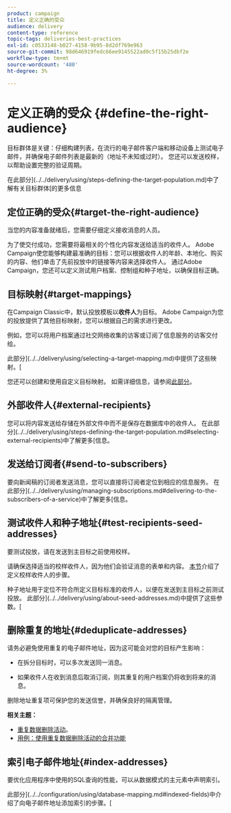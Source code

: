 ```yaml
---
product: campaign
title: 定义正确的受众
audience: delivery
content-type: reference
topic-tags: deliveries-best-practices
exl-id: c0533148-b027-4158-9b95-8d2df769e963
source-git-commit: 98d646919fedc66ee9145522ad0c5f15b25dbf2e
workflow-type: tm+mt
source-wordcount: '480'
ht-degree: 3%

---
```


# 定义正确的受众 {#define-the-right-audience}

目标群体是关键：仔细构建列表，在流行的电子邮件客户端和移动设备上测试电子邮件，并确保电子邮件列表是最新的（地址不未知或过时）。 您还可以发送校样，以帮助设置完整的验证周期。

在此部分](../../delivery/using/steps-defining-the-target-population.md)中了解有关目标群体[的更多信息

## 定位正确的受众{#target-the-right-audience}

当您的内容准备就绪后，您需要仔细定义接收消息的人员。

为了使交付成功，您需要将最相关的个性化内容发送给适当的收件人。 Adobe Campaign使您能够构建最准确的目标：您可以根据收件人的年龄、本地化、购买的内容、他们单击了先前投放中的链接等内容来选择收件人。 通过Adobe Campaign，您还可以定义测试用户档案、控制组和种子地址，以确保目标正确。

## 目标映射{#target-mappings}

在Campaign Classic中，默认投放模板以&#x200B;**收件人**&#x200B;为目标。 Adobe Campaign为您的投放提供了其他目标映射，您可以根据自己的需求进行更改。

例如，您可以将用户档案通过社交网络收集的访客或订阅了信息服务的访客交付给。

此部分](../../delivery/using/selecting-a-target-mapping.md)中提供了这些映射。[

您还可以创建和使用自定义目标映射。 如需详细信息，请参阅[此部分](../../configuration/using/target-mapping.md)。

## 外部收件人{#external-recipients}

您可以将内容发送给存储在外部文件中而不是保存在数据库中的收件人。 在此部分](../../delivery/using/steps-defining-the-target-population.md#selecting-external-recipients)中了解更多[信息。

## 发送给订阅者{#send-to-subscribers}

要向新闻稿的订阅者发送消息，您可以直接将订阅者定位到相应的信息服务。 在此部分](../../delivery/using/managing-subscriptions.md#delivering-to-the-subscribers-of-a-service)中了解更多[信息。


## 测试收件人和种子地址{#test-recipients-seed-addresses}

要测试投放，请在发送到主目标之前使用校样。

请确保选择适当的校样收件人，因为他们会验证消息的表单和内容。 [本节](../../delivery/using/steps-defining-the-target-population.md#selecting-the-proof-target)介绍了定义校样收件人的步骤。

种子地址用于定位不符合所定义目标标准的收件人，以便在发送到主目标之前测试投放。 此部分](../../delivery/using/about-seed-addresses.md)中提供了这些参数。[

## 删除重复的地址{#deduplicate-addresses}

请务必避免使用重复的电子邮件地址，因为这可能会对您的目标产生影响：

* 在拆分目标时，可以多次发送同一消息。

* 如果收件人在收到消息后取消订阅，则其重复的用户档案仍将收到将来的消息。

删除地址重复项可保护您的发送信誉，并确保良好的隔离管理。

**相关主题：**

* [重复数据删除活动](../../workflow/using/deduplication.md)。
* [用例：使用重复数据删除活动的合并功能](../../workflow/using/deduplication-merge.md)

## 索引电子邮件地址{#index-addresses}

要优化应用程序中使用的SQL查询的性能，可以从数据模式的主元素中声明索引。

此部分](../../configuration/using/database-mapping.md#indexed-fields)中介绍了向电子邮件地址添加索引的步骤。[
